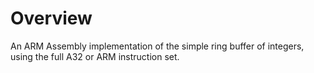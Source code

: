 # Overview

An ARM Assembly implementation of the simple ring buffer of integers, using the full A32 or ARM instruction set. 


